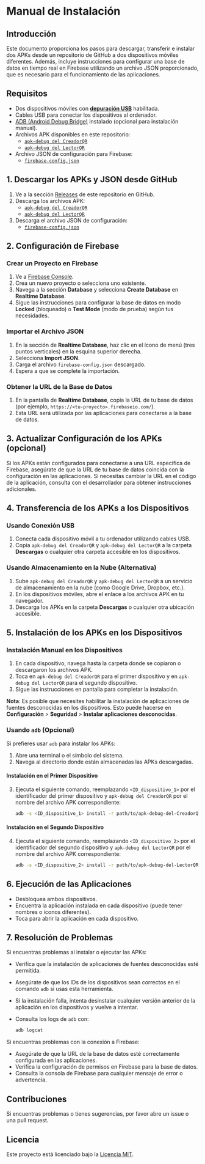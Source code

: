 # Manual de Instalación

## Introducción

Este documento proporciona los pasos para descargar, transferir e instalar dos APKs desde un repositorio de GitHub a dos dispositivos móviles diferentes. Además, incluye instrucciones para configurar una base de datos en tiempo real en Firebase utilizando un archivo JSON proporcionado, que es necesario para el funcionamiento de las aplicaciones.

## Requisitos

- Dos dispositivos móviles con [**depuración USB**](https://developer.android.com/codelabs/basic-android-kotlin-compose-connect-device?hl=es-419#0) habilitada.
- Cables USB para conectar los dispositivos al ordenador.
- [ADB (Android Debug Bridge)](https://developer.android.com/studio/command-line/adb) instalado (opcional para instalación manual).
- Archivos APK disponibles en este repositorio:
  - [`apk-debug del CreadorQR`](./path/to/apk-debug-del-CreadorQR.apk)
  - [`apk-debug del LectorQR`](./path/to/apk-debug-del-LectorQR.apk)
- Archivo JSON de configuración para Firebase:
  - [`firebase-config.json`](./path/to/firebase-config.json)

## 1. Descargar los APKs y JSON desde GitHub

1. Ve a la sección [Releases](./releases) de este repositorio en GitHub.
2. Descarga los archivos APK:
   - [`apk-debug del CreadorQR`](./path/to/apk-debug-del-CreadorQR.apk)
   - [`apk-debug del LectorQR`](./path/to/apk-debug-del-LectorQR.apk)
3. Descarga el archivo JSON de configuración:
   - [`firebase-config.json`](./path/to/firebase-config.json)

## 2. Configuración de Firebase

### Crear un Proyecto en Firebase

1. Ve a [Firebase Console](https://console.firebase.google.com/).
2. Crea un nuevo proyecto o selecciona uno existente.
3. Navega a la sección **Database** y selecciona **Create Database** en **Realtime Database**.
4. Sigue las instrucciones para configurar la base de datos en modo **Locked** (bloqueado) o **Test Mode** (modo de prueba) según tus necesidades.

### Importar el Archivo JSON

1. En la sección de **Realtime Database**, haz clic en el ícono de menú (tres puntos verticales) en la esquina superior derecha.
2. Selecciona **Import JSON**.
3. Carga el archivo `firebase-config.json` descargado.
4. Espera a que se complete la importación.

### Obtener la URL de la Base de Datos

1. En la pantalla de **Realtime Database**, copia la URL de tu base de datos (por ejemplo, `https://<tu-proyecto>.firebaseio.com/`).
2. Esta URL será utilizada por las aplicaciones para conectarse a la base de datos.

## 3. Actualizar Configuración de los APKs (opcional)

Si los APKs están configurados para conectarse a una URL específica de Firebase, asegúrate de que la URL de tu base de datos coincida con la configuración en las aplicaciones. Si necesitas cambiar la URL en el código de la aplicación, consulta con el desarrollador para obtener instrucciones adicionales.

## 4. Transferencia de los APKs a los Dispositivos

### Usando Conexión USB

1. Conecta cada dispositivo móvil a tu ordenador utilizando cables USB.
2. Copia `apk-debug del CreadorQR` y `apk-debug del LectorQR` a la carpeta **Descargas** o cualquier otra carpeta accesible en los dispositivos.

### Usando Almacenamiento en la Nube (Alternativa)

1. Sube `apk-debug del CreadorQR` y `apk-debug del LectorQR` a un servicio de almacenamiento en la nube (como Google Drive, Dropbox, etc.).
2. En los dispositivos móviles, abre el enlace a los archivos APK en tu navegador.
3. Descarga los APKs en la carpeta **Descargas** o cualquier otra ubicación accesible.

## 5. Instalación de los APKs en los Dispositivos

### Instalación Manual en los Dispositivos

1. En cada dispositivo, navega hasta la carpeta donde se copiaron o descargaron los archivos APK.
2. Toca en `apk-debug del CreadorQR` para el primer dispositivo y en `apk-debug del LectorQR` para el segundo dispositivo.
3. Sigue las instrucciones en pantalla para completar la instalación.

**Nota**: Es posible que necesites habilitar la instalación de aplicaciones de fuentes desconocidas en los dispositivos. Esto puede hacerse en **Configuración** > **Seguridad** > **Instalar aplicaciones desconocidas**.

### Usando `adb` (Opcional)

Si prefieres usar `adb` para instalar los APKs:

1. Abre una terminal o el símbolo del sistema.
2. Navega al directorio donde están almacenadas las APKs descargadas.

#### Instalación en el Primer Dispositivo

3. Ejecuta el siguiente comando, reemplazando `<ID_dispositivo_1>` por el identificador del primer dispositivo y `apk-debug del CreadorQR` por el nombre del archivo APK correspondiente:

    ```bash
    adb -s <ID_dispositivo_1> install -r path/to/apk-debug-del-CreadorQR.apk
    ```

#### Instalación en el Segundo Dispositivo

4. Ejecuta el siguiente comando, reemplazando `<ID_dispositivo_2>` por el identificador del segundo dispositivo y `apk-debug del LectorQR` por el nombre del archivo APK correspondiente:

    ```bash
    adb -s <ID_dispositivo_2> install -r path/to/apk-debug-del-LectorQR.apk
    ```

## 6. Ejecución de las Aplicaciones

- Desbloquea ambos dispositivos.
- Encuentra la aplicación instalada en cada dispositivo (puede tener nombres o íconos diferentes).
- Toca para abrir la aplicación en cada dispositivo.

## 7. Resolución de Problemas

Si encuentras problemas al instalar o ejecutar las APKs:

- Verifica que la instalación de aplicaciones de fuentes desconocidas esté permitida.
- Asegúrate de que los IDs de los dispositivos sean correctos en el comando `adb` si usas esta herramienta.
- Si la instalación falla, intenta desinstalar cualquier versión anterior de la aplicación en los dispositivos y vuelve a intentar.
- Consulta los logs de `adb` con:

    ```bash
    adb logcat
    ```

Si encuentras problemas con la conexión a Firebase:

- Asegúrate de que la URL de la base de datos esté correctamente configurada en las aplicaciones.
- Verifica la configuración de permisos en Firebase para la base de datos.
- Consulta la consola de Firebase para cualquier mensaje de error o advertencia.

## Contribuciones

Si encuentras problemas o tienes sugerencias, por favor abre un issue o una pull request.

## Licencia

Este proyecto está licenciado bajo la [Licencia MIT](https://es.wikipedia.org/wiki/Licencia_MIT).

